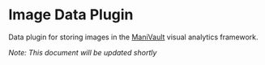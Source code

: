 # Image Data Plugin

Data plugin for storing images in the [ManiVault](https://github.com/ManiVaultStudio/core) visual analytics framework.

*Note: This document will be updated shortly*